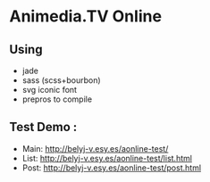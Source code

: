 # Animedia.TV Online

## Using
- jade
- sass (scss+bourbon)
- svg iconic font
- prepros to compile

## Test Demo : 
- Main: http://belyj-v.esy.es/aonline-test/
- List: http://belyj-v.esy.es/aonline-test/list.html
- Post: http://belyj-v.esy.es/aonline-test/post.html
